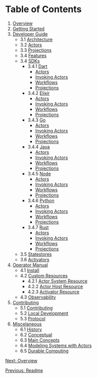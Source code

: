 # Table of Contents

01. [Overview](overview.md)
02. [Getting Started](getting_started.md)
03. [Developer Guide](developer_guide.md)
    - 3.1 [Architecture](architecture.md)
    - 3.2 [Actors](actors.md)
    - 3.3 [Projections](projections.md)
    - 3.4 [Features](features.md)
    - 3.4 [SDKs](sdks.md)
        - 3.4.1 [Dart](sdks/dart/getting_started.md)
            - [Actors](sdks/dart/actors.md)
            - [Invoking Actors](sdks/dart/actor_invocation.md)
            - [Workflows](sdks/dart/workflows.md)
            - [Projections](sdks/dart/projections.md)
        - 3.4.2 [Elixir](sdks/elixir/getting_started.md)
            - [Actors](sdks/elixir/actors.md)
            - [Invoking Actors](sdks/elixir/actor_invocation.md)
            - [Workflows](sdks/elixir/workflows.md)
            - [Projections](sdks/elixir/projections.md)
        - 3.4.3 [Go](sdks/go/getting_started.md)
            - [Actors](sdks/go/actors.md)
            - [Invoking Actors](sdks/go/actor_invocation.md)
            - [Workflows](sdks/go/workflows.md)
            - [Projections](sdks/go/projections.md)
        - 3.4.4 [Java](sdks/java/getting_started.md)
            - [Actors](sdks/java/actors.md)
            - [Invoking Actors](sdks/java/actor_invocation.md)
            - [Workflows](sdks/java/workflows.md)
            - [Projections](sdks/java/projections.md)
        - 3.4.5 [Node](sdks/node/getting_started.md)
            - [Actors](sdks/node/actors.md)
            - [Invoking Actors](sdks/node/actor_invocation.md)
            - [Workflows](sdks/node/workflows.md)
            - [Projections](sdks/node/projections.md)
        - 3.4.6 [Python](sdks/python/getting_started.md)
            - [Actors](sdks/python/actors.md)
            - [Invoking Actors](sdks/python/actor_invocation.md)
            - [Workflows](sdks/python/workflows.md)
            - [Projections](sdks/python/projections.md)
        - 3.4.7 [Rust](sdks/rust/getting_started.md)
            - [Actors](sdks/rust/actors.md)
            - [Invoking Actors](sdks/rust/actor_invocation.md)
            - [Workflows](sdks/rust/workflows.md)
            - [Projections](sdks/rust/projections.md)
    - 3.5 [Statestores](statestores.md)
    - 3.6 [Activators](activators.md)
04. [Operator Manual](operator_manual.md)
    - 4.1 [Install](install.md)
    - 4.2 [Custom Resources](crds.md)
        - 4.2.1 [Actor System Resource](crds/actor_system.md) 
        - 4.2.2 [Actor Host Resource](crds/actor_host.md)
        - 4.2.3 [Activator Resource](crds/activator.md)
    - 4.3 [Observability](observability.md)
05. [Contributing](contribution_guide.md)
    - 5.1 [Contributing](../CONTRIBUTING.md)
    - 5.2 [Local Development](local_development.md)
    - 5.3 [Protocol](protocol.md)
06. [Miscelaneous](miscellaneous.md)
    - 6.1 [History](history.md)
    - 6.2 [Conceptual](conceptual.md)
    - 6.3 [Main Concepts](main.md)
    - 6.4 [Modeling Systems with Actors](modeling_with_actors.md)
    - 6.5 [Durable Computing](durable.md)

[Next: Overview](overview.md)

[Previous: Readme](../README.md)